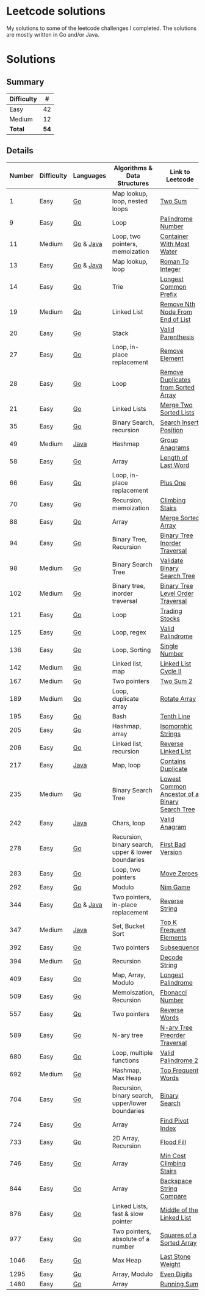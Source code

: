 # Leetcode solutions
My solutions to some of the leetcode challenges I completed. The solutions are mostly written in Go and/or Java.

# Solutions

## Summary

| Difficulty | # |
| -------    | - |
|Easy        | 42 |
|Medium      | 12 |
|**Total**       | **54** |

## Details

| Number  | Difficulty | Languages | Algorithms & Data Structures | Link to Leetcode |
| ------- | ---------- | --------- | ---------- | ---------- |
| 1  | Easy  | [Go](easy/1_two_sum/go) | Map lookup, loop, nested loops | [Two Sum](https://leetcode.com/problems/two-sum)
| 9  | Easy  | [Go](easy/9_palindrome_number/go) | Loop | [Palindrome Number](https://leetcode.com/problems/palindrome-number)
| 11  | Medium  | [Go](medium/11_container_with_most_water/go) & [Java](medium/11_container_with_most_water/java)  | Loop, two pointers, memoization | [Container With Most Water](https://leetcode.com/problems/container-with-most-water)
| 13  | Easy  | [Go](easy/13_roman_to_int/go) & [Java](easy/13_roman_to_int/java) | Map lookup, loop | [Roman To Integer](https://leetcode.com/problems/roman-to-integer)
| 14  | Easy  | [Go](easy/14_longest_common_prefix/go) | Trie | [Longest Common Prefix](https://leetcode.com/problems/longest-common-prefix)
| 19  | Medium  | [Go](medium/19_remove_from_end_of_list/go) | Linked List | [Remove Nth Node From End of List](https://leetcode.com/problems/remove-nth-node-from-end-of-list)
| 20  | Easy  | [Go](easy/20_valid_parenthesis/go) | Stack | [Valid Parenthesis](https://leetcode.com/problems/valid-parentheses)
| 27  | Easy  | [Go](easy/27_remove_element/go) | Loop, in-place replacement | [Remove Element](https://leetcode.com/problems/remove-element)
| 28  | Easy  | [Go](easy/28_remove_duplicates_from_sorted_array/go) | Loop | [Remove Duplicates from Sorted Array](https://leetcode.com/problems/remove-duplicates-from-sorted-array)
| 21  | Easy  | [Go](easy/21_merge_two_sorted_lists/go) | Linked Lists | [Merge Two Sorted Lists](https://leetcode.com/problems/merge-two-sorted-lists)
| 35  | Easy  | [Go](easy/35_search_insert_position/go) | Binary Search, recursion | [Search Insert Position](https://leetcode.com/problems/search-insert-position)
| 49  | Medium  | [Java](medium/49_group_anagrams/java) | Hashmap | [Group Anagrams](https://leetcode.com/problems/group-anagrams)
| 58  | Easy  | [Go](easy/58_length_of_last_word/go) | Array | [Length of Last Word](https://leetcode.com/problems/length-of-last-word)
| 66  | Easy  | [Go](easy/66_plus_one/go) | Loop, in-place replacement | [Plus One](https://leetcode.com/problems/plus-one)
| 70  | Easy  | [Go](easy/70_climbing_stairs/go) | Recursion, memoization | [Climbing Stairs](https://leetcode.com/problems/climbing-stairs)
| 88  | Easy  | [Go](easy/88_merge_sorted_array/go) | Array | [Merge Sorted Array](https://leetcode.com/problems/merge-sorted-array)
| 94  | Easy  | [Go](easy/94_tree_inorder/go) | Binary Tree, Recursion | [Binary Tree Inorder Traversal](https://leetcode.com/problems/binary-tree-inorder-traversal)
| 98  | Medium  | [Go](medium/98_binary_tree_validate/go) | Binary Search Tree | [Validate Binary Search Tree](https://leetcode.com/problems/validate-binary-search-tree)
| 102  | Medium  | [Go](medium/102_binary_tree_order_traversal/go) | Binary tree, inorder traversal | [Binary Tree Level Order Traversal](https://leetcode.com/problems/binary-tree-level-order-traversal)
| 121  | Easy  | [Go](easy/121_best_time_to_trade_stocks/go) | Loop | [Trading Stocks](https://leetcode.com/problems/best-time-to-buy-and-sell-stock)
| 125  | Easy  | [Go](easy/125_valid_palindrome/go) | Loop, regex | [Valid Palindrome](https://leetcode.com/problems/valid-palindrome)
| 136  | Easy  | [Go](easy/136_single_number/go) | Loop, Sorting | [Single Number](https://leetcode.com/problems/single-number)
| 142  | Medium  | [Go](medium/142_linked_list_cycle/go) | Linked list, map | [Linked List Cycle II](https://leetcode.com/problems/linked-list-cycle-ii)
| 167  | Medium  | [Go](medium/167_two_sum_2/go) | Two pointers | [Two Sum 2](https://leetcode.com/problems/two-sum-ii-input-array-is-sorted)
| 189  | Medium  | [Go](medium/189_rotate_array/go) | Loop, duplicate array | [Rotate Array](https://leetcode.com/problems/rotate-array)
| 195  | Easy  | [Go](easy/195_tenth_line/) | Bash | [Tenth Line](https://leetcode.com/problems/tenth-line/)
| 205  | Easy  | [Go](easy/205_isomorphic_strings/go) | Hashmap, array | [Isomorphic Strings](https://leetcode.com/problems/isomorphic-strings)
| 206  | Easy  | [Go](easy/206_reverse_linked_list/go) | Linked list, recursion | [Reverse Linked List](https://leetcode.com/problems/reverse-linked-list)
| 217  | Easy  | [Java](easy/217_duplicate_integer/java) | Map, loop | [Contains Duplicate](https://leetcode.com/problems/contains-duplicate)
| 235  | Medium  | [Go](medium/235_lowest_common_ancestor/go) | Binary Search Tree | [Lowest Common Ancestor of a Binary Search Tree](https://leetcode.com/problems/lowest-common-ancestor-of-a-binary-search-tree)
| 242  | Easy  | [Java](easy/242_valid_anagram/java) | Chars, loop | [Valid Anagram](https://leetcode.com/problems/valid-anagram)
| 278  | Easy  | [Go](easy/278_first_bad_version/go) | Recursion, binary search, upper & lower boundaries | [First Bad Version](https://leetcode.com/problems/first-bad-version)
| 283  | Easy  | [Go](easy/283_move_zeroes/go) | Loop, two pointers | [Move Zeroes](https://leetcode.com/problems/move-zeroes)
| 292  | Easy  | [Go](easy/292_nim_game/go) | Modulo | [Nim Game](https://leetcode.com/problems/nim-game)
| 344  | Easy  | [Go](easy/344_reverse_string/go) & [Java](easy/344_reverse_string/java) | Two pointers, in-place replacement | [Reverse String](https://leetcode.com/problems/reverse-string)
| 347  | Medium  | [Java](medium/347_top_k_frequent_elements/java) | Set, Bucket Sort | [Top K Frequent Elements](https://leetcode.com/problems/top-k-frequent-elements)
| 392  | Easy  | [Go](easy/392_subsequence/go) | Two pointers | [Subsequence](https://leetcode.com/problems/is-subsequence)
| 394  | Medium  | [Go](medium/394_decode_string/go) | Recursion | [Decode String](https://leetcode.com/problems/decode-string)
| 409  | Easy  | [Go](easy/409_longest_palindrome/go) | Map, Array, Modulo | [Longest Palindrome](https://leetcode.com/problems/longest-palindrome)
| 509  | Easy  | [Go](easy/509_fibonacci_number/go) | Memoiszation, Recursion | [Fbonacci Number](https://leetcode.com/problems/fibonacci-number)
| 557  | Easy  | [Go](easy/557_reverse_words/go) | Two pointers | [Reverse Words](https://leetcode.com/problems/reverse-words-in-a-string-iii)
| 589  | Easy  | [Go](easy/589_tree_preorder/go) | N-ary tree | [N-ary Tree Preorder Traversal](https://leetcode.com/problems/n-ary-tree-preorder-traversal)
| 680  | Easy  | [Go](easy/680_valid_palindrome_2/go) | Loop, multiple functions | [Valid Palindrome 2](https://leetcode.com/problems/valid-palindrome-ii)
| 692  | Medium  | [Go](medium/692_top_frequent_words/go) | Hashmap, Max Heap | [Top Frequent Words](https://leetcode.com/problems/top-k-frequent-words)
| 704  | Easy  | [Go](easy/704_binary_search/go) | Recursion, binary search, upper/lower boundaries | [Binary Search](https://leetcode.com/problems/binary-search)
| 724  | Easy  | [Go](easy/724_find_pivot_index/go) | Array | [Find Pivot Index](https://leetcode.com/problems/find-pivot-index)
| 733  | Easy  | [Go](easy/733_flood_fill/go) | 2D Array, Recursion | [Flood Fill](https://leetcode.com/problems/flood-fill)
| 746  | Easy  | [Go](easy/746_min_cost_climbing_stairs/go) | Array | [Min Cost Climbing Stairs](https://leetcode.com/problems/min-cost-climbing-stairs)
| 844  | Easy  | [Go](easy/844_backspace_string_compare/go) | Array | [Backspace String Compare](https://leetcode.com/problems/backspace-string-compare)
| 876  | Easy  | [Go](easy/876_middle_of_linked_list/go) | Linked Lists, fast & slow pointer | [Middle of the Linked List](https://leetcode.com/problems/middle-of-the-linked-list)
| 977  | Easy  | [Go](easy/977_squares_of_a_sorted_array/go) | Two pointers, absolute of a number | [Squares of a Sorted Array](https://leetcode.com/problems/squares-of-a-sorted-array)
| 1046  | Easy  | [Go](easy/1046_last_stone_weight/go) | Max Heap | [Last Stone Weight](https://leetcode.com/problems/last-stone-weight)
| 1295  | Easy  | [Go](easy/1295_numbers_with_even_digits/go) | Array, Modulo | [Even Digits](https://leetcode.com/problems/running-sum-of-1d-array)
| 1480  | Easy  | [Go](easy/1480_running_sum/go) | Array | [Running Sum](https://leetcode.com/problems/running-sum-of-1d-array)
